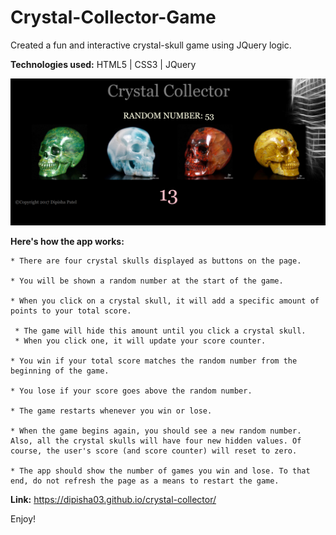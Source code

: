 # Crystal-Collector-Game 

Created a fun and interactive crystal-skull game using JQuery logic. 

<b>Technologies used:</b> HTML5 | CSS3 | JQuery 

![Alt text](https://raw.githubusercontent.com/dipisha03/crystal-collector/master/assets/images/crystals.png "crystals")

<b>Here's how the app works:</b>

	* There are four crystal skulls displayed as buttons on the page.

	* You will be shown a random number at the start of the game.

	* When you click on a crystal skull, it will add a specific amount of points to your total score. 

     * The game will hide this amount until you click a crystal skull.
     * When you click one, it will update your score counter.

	* You win if your total score matches the random number from the beginning of the game.

	* You lose if your score goes above the random number.

	* The game restarts whenever you win or lose.

	* When the game begins again, you should see a new random number. Also, all the crystal skulls will have four new hidden values. Of course, the user's score (and score counter) will reset to zero.

	* The app should show the number of games you win and lose. To that end, do not refresh the page as a means to restart the game.

<b>Link:</b> https://dipisha03.github.io/crystal-collector/

Enjoy!


